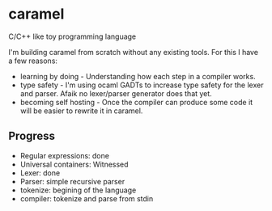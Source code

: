 caramel
=======

C/C++ like toy programming language


I'm building caramel from scratch without any existing tools. For this I have a few reasons:
  * learning by doing - Understanding how each step in a compiler works.
  * type safety - I'm using ocaml GADTs to increase type safety for the lexer and parser. Afaik no lexer/parser generator does that yet.
  * becoming self hosting - Once the compiler can produce some code it
  will be easier to rewrite it in caramel.

Progress
--------

  * Regular expressions: done
  * Universal containers: Witnessed
  * Lexer: done
  * Parser: simple recursive parser
  * tokenize: begining of the language
  * compiler: tokenize and parse from stdin


